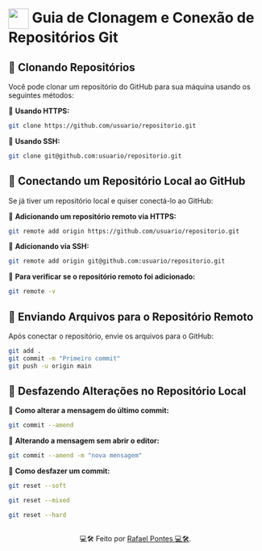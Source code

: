 <h1>
    <a href="https://github.com/Rafael705">
     <img align="center" width="40px" src="https://github.githubassets.com/images/modules/logos_page/GitHub-Mark.png"></a>
    <span> Guia de Clonagem e Conexão de Repositórios Git</span>
</h1>

## 📌 Clonando Repositórios

Você pode clonar um repositório do GitHub para sua máquina usando os seguintes métodos:

🔹 **Usando HTTPS:**
```bash
git clone https://github.com/usuario/repositorio.git
```

🔹 **Usando SSH:**
```bash
git clone git@github.com:usuario/repositorio.git
```

## 📌 Conectando um Repositório Local ao GitHub
Se já tiver um repositório local e quiser conectá-lo ao GitHub:

🔹 **Adicionando um repositório remoto via HTTPS:**
```bash
git remote add origin https://github.com/usuario/repositorio.git
```

🔹 **Adicionando via SSH:**
```bash
git remote add origin git@github.com:usuario/repositorio.git
```

🔹 **Para verificar se o repositório remoto foi adicionado:**
```bash
git remote -v
```

## 📌 Enviando Arquivos para o Repositório Remoto

Após conectar o repositório, envie os arquivos para o GitHub:
```bash
git add .
git commit -m "Primeiro commit"
git push -u origin main
```

## 📌 Desfazendo Alterações no Repositório Local

🔹 **Como alterar a mensagem do último commit:**
```bash
git commit --amend
```

🔹 **Alterando a mensagem sem abrir o editor:**
```bash
git commit --amend -m "nova mensagem"
```

🔹 **Como desfazer um commit:**
```bash
git reset --soft
```
```bash
git reset --mixed
```
```bash
git reset --hard
```

##
<div align="center">💻🛠️ Feito por <a href="https://github.com/Rafael705">Rafael Pontes 💻🛠️</a>.</div>
